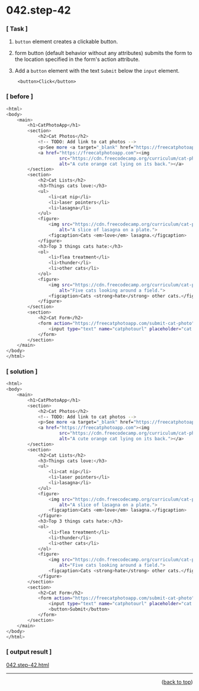 <a name="topage"></a>

# 042.step-42

### [ Task ]
  1. `button` element creates a clickable button.
  2. form button (default behavior without any attributes) submits the form to the location specified in the form's action attribute.
  3. Add a `button` element with the text `Submit` below the `input` element. 

     ```
      <button>Click</button>
     ```

### [ before ]

```sh
<html>
<body> 
    <main>
        <h1>CatPhotoApp</h1>
        <section>
            <h2>Cat Photos</h2>
            <!-- TODO: Add link to cat photos -->
            <p>See more <a target="_blank" href="https://freecatphotoapp.com">cat photos</a> in our gallery.</p>
            <a href="https://freecatphotoapp.com"><img
                    src="https://cdn.freecodecamp.org/curriculum/cat-photo-app/relaxing-cat.jpg"
                    alt="A cute orange cat lying on its back."></a>
        </section>
        <section>
            <h2>Cat Lists</h2>
            <h3>Things cats love:</h3>
            <ul>
                <li>cat nip</li>
                <li>laser pointers</li>
                <li>lasagna</li>
            </ul>
            <figure>
                <img src="https://cdn.freecodecamp.org/curriculum/cat-photo-app/lasagna.jpg"
                    alt="A slice of lasagna on a plate.">
                <figcaption>Cats <em>love</em> lasagna.</figcaption>
            </figure>
            <h3>Top 3 things cats hate:</h3>
            <ol>
                <li>flea treatment</li>
                <li>thunder</li>
                <li>other cats</li>
            </ol>
            <figure>
                <img src="https://cdn.freecodecamp.org/curriculum/cat-photo-app/cats.jpg"
                    alt="Five cats looking around a field.">
                <figcaption>Cats <strong>hate</strong> other cats.</figcaption>
            </figure>
        </section>
        <section>
            <h2>Cat Form</h2>
            <form action="https://freecatphotoapp.com/submit-cat-photo">
                <input type="text" name="catphotourl" placeholder="cat photo URL">
            </form>
        </section>
    </main>
</body>
</html>
```

### [ solution ]

```sh
<html>
<body>
    <main>
        <h1>CatPhotoApp</h1>
        <section>
            <h2>Cat Photos</h2>
            <!-- TODO: Add link to cat photos -->
            <p>See more <a target="_blank" href="https://freecatphotoapp.com">cat photos</a> in our gallery.</p>
            <a href="https://freecatphotoapp.com"><img
                    src="https://cdn.freecodecamp.org/curriculum/cat-photo-app/relaxing-cat.jpg"
                    alt="A cute orange cat lying on its back."></a>
        </section>
        <section>
            <h2>Cat Lists</h2>
            <h3>Things cats love:</h3>
            <ul>
                <li>cat nip</li>
                <li>laser pointers</li>
                <li>lasagna</li>
            </ul>
            <figure>
                <img src="https://cdn.freecodecamp.org/curriculum/cat-photo-app/lasagna.jpg"
                    alt="A slice of lasagna on a plate.">
                <figcaption>Cats <em>love</em> lasagna.</figcaption>
            </figure>
            <h3>Top 3 things cats hate:</h3>
            <ol>
                <li>flea treatment</li>
                <li>thunder</li>
                <li>other cats</li>
            </ol>
            <figure>
                <img src="https://cdn.freecodecamp.org/curriculum/cat-photo-app/cats.jpg"
                    alt="Five cats looking around a field.">
                <figcaption>Cats <strong>hate</strong> other cats.</figcaption>
            </figure>
        </section>
        <section>
            <h2>Cat Form</h2>
            <form action="https://freecatphotoapp.com/submit-cat-photo">
                <input type="text" name="catphotourl" placeholder="cat photo URL" required>
                <button>Submit</button>
            </form>
        </section>
    </main>
</body>
</html>
```

### [ output result ]

[042.step-42.html](https://koskasmail.github.io/fccdev/md/01_responsive-web-design/learn-html-by-building-a-cat-photo-app/web/042.step-42.html)

-----


<p align="right">(<a href="#topage">back to top</a>)</p>
<br/>
<br/>
